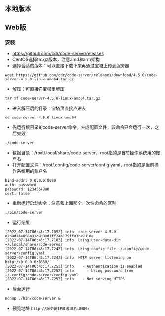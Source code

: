 ## 本地版本


## Web版
### 安装
- https://github.com/cdr/code-server/releases
- CentOS选择tar.gz版本，注意amd和arm架构
- 选择合适的版本：可以直接下载下来再通过宝塔上传到服务器
```
wget https://github.com/cdr/code-server/releases/download/4.5.0/code-server-4.5.0-linux-amd64.tar.gz
```
- 解压：可直接在宝塔里解压
```
tar xf code-server-4.5.0-linux-amd64.tar.gz
```
- 进入解压后的目录：宝塔里直接点进去
```
cd code-server-4.5.0-linux-amd64
```
- 先运行根目录的code-server命令，生成配置文件，该命令只会运行一次，之后失效
```
./code-server
```
- 数据目录：/root/.local/share/code-server，root指的是当前操作系统用的账户名
- 打开配置文件：/root/.config/code-server/config.yaml，root指的是当前操作系统用的账户名
```
bind-addr: 0.0.0.0:8080
auth: password
password: 1234567890
cert: false
```
- 重新运行启动命令：注意和上面那个一次性命令的区别
```
./bin/code-server
```
- 运行结果
```
[2022-07-14T06:43:17.709Z] info  code-server 4.5.0 02b9d7ee856e31d9008d1ff24a175ff03b49010e
[2022-07-14T06:43:17.710Z] info  Using user-data-dir ~/.local/share/code-server
[2022-07-14T06:43:17.724Z] info  Using config file ~/.config/code-server/config.yaml
[2022-07-14T06:43:17.724Z] info  HTTP server listening on http://0.0.0.0:8080/ 
[2022-07-14T06:43:17.725Z] info    - Authentication is enabled
[2022-07-14T06:43:17.725Z] info      - Using password from ~/.config/code-server/config.yaml
[2022-07-14T06:43:17.725Z] info    - Not serving HTTPS 
```
- 后台运行
```
nohup ./bin/code-server &
```
- 预览地址
`http://服务器IP或者域名:8080/`
